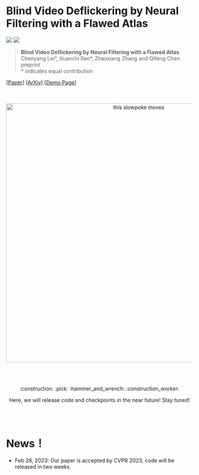 # Blind Video Deflickering by Neural Filtering with a Flawed Atlas

<a href="https://arxiv.org/abs/2102.10543"><img src="https://img.shields.io/badge/arXiv-2102.10543-b31b1b.svg"></a>
<a href="https://opensource.org/licenses/MIT"><img src="https://img.shields.io/badge/License-MIT-yellow.svg"></a>

> **Blind Video Deflickering by Neural Filtering with a Flawed Atlas** <br>
> Chenyang Lei*, Xuanchi Ren*, Zhaoxiang Zhang and Qifeng Chen <br>
> *preprint*<br>
> \* indicates equal contribution 

[[Paper]()]
[[ArXiv]()]
[[Demo Page](https://chenyanglei.github.io/deflicker/)]
<!-- [[Appendix](https://xuanchiren.com/pub/DisCo_appendix.pdf)] -->


<div align="center">
  <br><br>
  <img src="demo.gif" alt="this slowpoke moves"  width="700" />
</div>

<br><br>
<p align="center">:construction: :pick: :hammer_and_wrench: :construction_worker:</p>
<p align="center">Here, we will release code and checkpoints in the near future! Stay tuned!</p>
<br><br>

# News！
- Feb 28, 2023: Our paper is accepted by CVPR 2023, code will be released in two weeks. 
